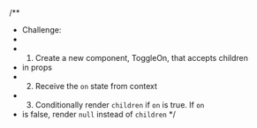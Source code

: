 /**
 * Challenge:
 *
 * 1. Create a new component, ToggleOn, that accepts children
 *    in props
 * 2. Receive the `on` state from context
 * 3. Conditionally render `children` if `on` is true. If `on`
 *    is false, render `null` instead of `children`
 */